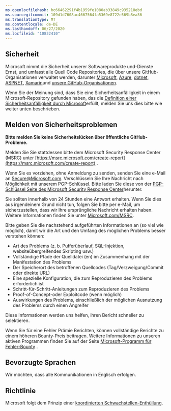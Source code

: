 ```yaml
---
ms.openlocfilehash: bc66462291f4b1959fe1080ab33849c935218ebd
ms.sourcegitcommit: 109d1d7608ac4667564fa5369e8722e569b8ea36
ms.translationtype: MT
ms.contentlocale: de-DE
ms.lasthandoff: 06/27/2020
ms.locfileid: "10832410"
---
```

<!-- BEGIN MICROSOFT SECURITY.MD V0.0.5 BLOCK -->

##  <a name="security"></a>Sicherheit

Microsoft nimmt die Sicherheit unserer Softwareprodukte und-Dienste Ernst, und umfasst alle Quell Code Repositories, die über unsere GitHub-Organisationen verwaltet werden, darunter [Microsoft](https://github.com/Microsoft), [Azure](https://github.com/Azure), [dotnet](https://github.com/dotnet), [ASPNET](https://github.com/aspnet), [Xamarin](https://github.com/xamarin)und [unsere GitHub-Organisationen](https://opensource.microsoft.com/).

Wenn Sie der Meinung sind, dass Sie eine Sicherheitsanfälligkeit in einem Microsoft-Repository gefunden haben, das die [Definition einer Sicherheitsanfälligkeit durch Microsoft](https://docs.microsoft.com/en-us/previous-versions/tn-archive/cc751383(v=technet.10))erfüllt, melden Sie uns dies bitte wie weiter unten beschrieben.

##  <a name="reporting-security-issues"></a>Melden von Sicherheitsproblemen

**Bitte melden Sie keine Sicherheitslücken über öffentliche GitHub-Probleme.**

Melden Sie Sie stattdessen bitte dem Microsoft Security Response Center (MSRC) unter [https://msrc.microsoft.com/create-report](https://msrc.microsoft.com/create-report) .

Wenn Sie es vorziehen, ohne Anmeldung zu senden, senden Sie eine e-Mail an [Secure@Microsoft.com](mailto:secure@microsoft.com).  Verschlüsseln Sie Ihre Nachricht nach Möglichkeit mit unserem PGP-Schlüssel. Bitte laden Sie diese von der [PGP-Schlüssel Seite des Microsoft Security Response Center](https://www.microsoft.com/en-us/msrc/pgp-key-msrc)herunter.

Sie sollten innerhalb von 24 Stunden eine Antwort erhalten. Wenn Sie dies aus irgendeinem Grund nicht tun, folgen Sie bitte per e-Mail, um sicherzustellen, dass wir Ihre ursprüngliche Nachricht erhalten haben. Weitere Informationen finden Sie unter [Microsoft.com/MSRC](https://www.microsoft.com/msrc). 

Bitte geben Sie die nachstehend aufgeführten Informationen an (so viel wie möglich), damit wir die Art und den Umfang des möglichen Problems besser verstehen können:

  * Art des Problems (z. b. Pufferüberlauf, SQL-Injektion, websiteübergreifendes Skripting usw.)
  * Vollständige Pfade der Quelldatei (en) im Zusammenhang mit der Manifestation des Problems
  * Der Speicherort des betroffenen Quellcodes (Tag/Verzweigung/Commit oder direkte URL)
  * Eine spezielle Konfiguration, die zum Reproduzieren des Problems erforderlich ist
  * Schritt-für-Schritt-Anleitungen zum Reproduzieren des Problems
  * Proof-of-Concept-oder Exploitcode (wenn möglich)
  * Auswirkungen des Problems, einschließlich der möglichen Ausnutzung des Problems durch einen Angreifer

Diese Informationen werden uns helfen, ihren Bericht schneller zu selektieren.

Wenn Sie für eine Fehler Prämie Berichten, können vollständige Berichte zu einem höheren Bounty-Preis beitragen. Weitere Informationen zu unseren aktiven Programmen finden Sie auf der Seite [Microsoft-Programm für Fehler-Bounty](https://microsoft.com/msrc/bounty) .

##  <a name="preferred-languages"></a>Bevorzugte Sprachen

Wir möchten, dass alle Kommunikationen in Englisch erfolgen.

##  <a name="policy"></a>Richtlinie

Microsoft folgt dem Prinzip einer [koordinierten Schwachstellen-Enthüllung](https://www.microsoft.com/en-us/msrc/cvd).

<!-- END MICROSOFT SECURITY.MD BLOCK -->